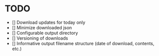 # TODO

+ [] Download updates for today only
+ [] Minimize downloaded json
+ [] Configurable output directory
+ [] Versioning of downloads
+ [] Informative output filename structure (date of download, contents, etc.)
